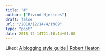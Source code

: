 ```yaml
---
title: "#"
author: ["Eivind Hjertnes"]
draft: false
url: "/2018/12/14/4/1989"
type: "post"
date: 2018-12-14T21:10:14+01:00
---
```


Liked: [A
blogging style guide | Robert Heaton](https://robertheaton.com/2018/12/06/a-blogging-style-guide/)
